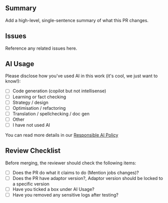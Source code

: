## Summary

Add a high-level, single-sentence summary of what this PR changes.

## Issues

Reference any related issues here.

## AI Usage

Please disclose how you've used AI in this work (it's cool, we just want to
know!):

- [ ] Code generation (copilot but not intellisense)
- [ ] Learning or fact checking
- [ ] Strategy / design
- [ ] Optimisation / refactoring
- [ ] Translation / spellchecking / doc gen
- [ ] Other
- [ ] I have not used AI

You can read more details in our
[Responsible AI Policy](https://www.openfn.org/ai#pull-request-templates)

## Review Checklist

Before merging, the reviewer should check the following items:

- [ ] Does the PR do what it claims to do (Mention jobs changes)?
- [ ] Does the PR have adaptor version?, Adaptor version should be locked to a
      specific version
- [ ] Have you ticked a box under AI Usage?
- [ ] Have you removed any sensitive logs after testing?
